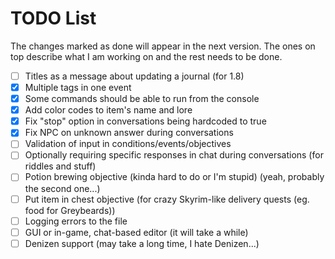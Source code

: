 # TODO List

The changes marked as done will appear in the next version. The ones on top describe what I am working on and the rest needs to be done.

* [ ] Titles as a message about updating a journal (for 1.8)
* [X] Multiple tags in one event
* [X] Some commands should be able to run from the console
* [X] Add color codes to item's name and lore
* [X] Fix "stop" option in conversations being hardcoded to true
* [X] Fix NPC on unknown answer during conversations
* [ ] Validation of input in conditions/events/objectives
* [ ] Optionally requiring specific responses in chat during conversations (for riddles and stuff)
* [ ] Potion brewing objective (kinda hard to do or I'm stupid) (yeah, probably the second one...)
* [ ] Put item in chest objective (for crazy Skyrim-like delivery quests (eg. food for Greybeards))
* [ ] Logging errors to the file
* [ ] GUI or in-game, chat-based editor (it will take a while)
* [ ] Denizen support (may take a long time, I hate Denizen...)
